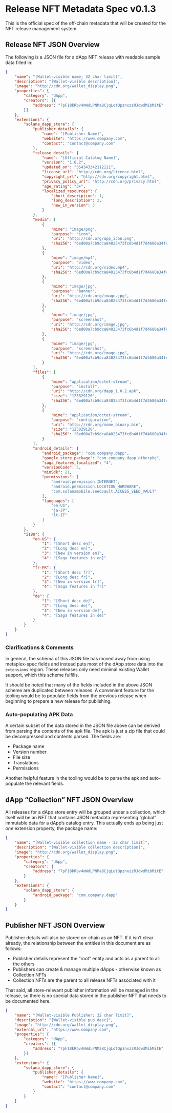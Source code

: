 # Release NFT Metadata Spec v0.1.3

This is the official spec of the off-chain metadata that will be created for the NFT release management system.

## Release NFT JSON Overview

The following is a JSON file for a dApp NFT release with readable sample data filled in:

```json
{
    "name": "[Wallet-visible name; 32 char limit]",
    "description": "[Wallet-visible description]",
    "image": "http://cdn.org/wallet_display.png",
    "properties": {
        "category": "dApp",
        "creators": [{
            "address": "7pF18kRbv4mWdLPNMa8CjqLotQpznxzzRJqwdMibMitE"
        }]
    },
    "extensions": {
        "solana_dapp_store": {
            "publisher_details": {
                "name": "[Publisher Name]",
                "website": "https://www.company.com",
                "contact": "contact@company.com"
            },
            "release_details": {
                "name": "[Official Catalog Name]",
                "version": "1.0.2",
                "updated_on": "354343342112121",
                "license_url": "http://cdn.org/license.html",
                "copyright_url": "http://cdn.org/copyright.html",
                "privacy_policy_url": "http://cdn.org/privacy.html",
                "age_rating": "3+",
                "localized_resources": {
                    "short_description": 1,
                    "long_description": 2,
                    "new_in_version": 3
                }
            },
            "media": [
                {
                    "mime": "image/png",
                    "purpose": "icon",
                    "uri": "http://cdn.org/app_icon.png",
                    "sha256": "6ed00a7cb9dca84025473fc6b4d1f7d4680a34fcda54432504b0cdeb5e27801b"
                },
                {
                    "mime": "image/mp4",
                    "purpose": "video",
                    "uri": "http://cdn.org/video.mp4",
                    "sha256": "6ed00a7cb9dca84025473fc6b4d1f7d4680a34fcda54432504b0cdeb5e27801b"
                },
                {
                    "mime": "image/jpg",
                    "purpose": "banner",
                    "uri": "http://cdn.org/image.jpg",
                    "sha256": "6ed00a7cb9dca84025473fc6b4d1f7d4680a34fcda54432504b0cdeb5e27801b"
                },
                {
                    "mime": "image/jpg",
                    "purpose": "screenshot",
                    "uri": "http://cdn.org/image.jpg",
                    "sha256": "6ed00a7cb9dca84025473fc6b4d1f7d4680a34fcda54432504b0cdeb5e27801b"
                },
                {
                    "mime": "image/jpg",
                    "purpose": "screenshot",
                    "uri": "http://cdn.org/image.jpg",
                    "sha256": "6ed00a7cb9dca84025473fc6b4d1f7d4680a34fcda54432504b0cdeb5e27801b"
                }
            ],
            "files": [
                {
                    "mime": "application/octet-stream",
                    "purpose": "install",
                    "uri": "http://cdn.org/dapp_1.0.2.apk",
                    "size": "125829120",
                    "sha256": "6ed00a7cb9dca84025473fc6b4d1f7d4680a34fcda54432504b0cdeb5e27801b"
                },
                {
                    "mime": "application/octet-stream",
                    "purpose": "configuration",
                    "uri": "http://cdn.org/some_binary.bin",
                    "size": "125829120",
                    "sha256": "6ed00a7cb9dca84025473fc6b4d1f7d4680a34fcda54432504b0cdeb5e27801b"
                }
            ],
            "android_details": {
                "android_package": "com.company.dapp",
                "google_store_package": "com.company.dapp.otherpkg",
                "saga_features_localized": "4",
                "versionCode": 5,
                "minSdk": 21,
                "permissions": [
                    "android.permission.INTERNET",
                    "android.permission.LOCATION_HARDWARE",
                    "com.solanamobile.seedvault.ACCESS_SEED_VAULT"
                ],
                "languages": [
                    "en-US",
                    "ja-JP",
                    "it-IT"
                ]
            }
        },
        "i18n": {
            "en-US": {
                "1": "[Short desc en]",
                "2": "[Long desc en]",
                "3": "[New in version en]",
                "4": "[Saga features in en]"
            },
            "fr-FR": {
                "1": "[Short desc fr]",
                "2": "[Long desc fr]",
                "3": "[New in version fr]",
                "4": "[Saga features in fr]"
            },
            "de": {
                "1": "[Short desc de]",
                "2": "[Long desc de]",
                "3": "[New in version de]",
                "4": "[Saga features in de]"
            }
        }
    }
}
```

### Clarifications & Comments

In general, the schema of this JSON file has moved away from using metaplex-spec fields and instead puts most of the dApp store data into the `extensions` region. These releases only need minimal existing Wallet support, which this scheme fulfills.

It should be noted that many of the fields included in the above JSON scheme are duplicated between releases. A convenient feature for the tooling would be to populate fields from the previous release when beginning to prepare a new release for publishing.

### Auto-populating APK Data

A certain subset of the data stored in the JSON file above can be derived from parsing the contents of the apk file. The apk is just a zip file that could be decompressed and contents parsed. The fields are:

- Package name
- Version number
- File size
- Translations
- Permissions

Another helpful feature in the tooling would be to parse the apk and auto-populate the relevant fields. 

## dApp “Collection” NFT JSON Overview

All releases for a dApp store entry will be grouped under a collection, which itself will be an NFT that contains JSON metadata representing “global” immutable data for a dApp’s catalog entry. This actually ends up being just *one* extension property, the package name:

```json
{
    "name": "[Wallet-visible collection name - 32 char limit]",
    "description": "[Wallet-visible collection description]",
    "image": "http://cdn.org/wallet_display.png",
    "properties": {
        "category": "dApp",
        "creators": {
            "address": "7pF18kRbv4mWdLPNMa8CjqLotQpznxzzRJqwdMibMitE"
        }
    },
    "extensions": {
        "solana_dapp_store": {
            "android_package": "com.company.dapp"
        }
    }
}
```

## Publisher NFT JSON Overview

Publisher details will also be stored on-chain as an NFT. If it isn’t clear already, the relationship between the entities in this document are as follows:

- Publisher details represent the “root” entity and acts as a parent to all the others
- Publishers can create & manage multiple dApps - otherwise known as Collection NFTs
- Collection NFTs are the parent to all release NFTs associated with it

That said, all store-relevant publisher information will be managed in the release, so there is no special data stored in the publisher NFT that needs to be documented here. 

```json
{
    "name": "[Wallet-visible Publisher; 32 char limit]",
    "description": "[Wallet-visible pub desc]",
    "image": "http://cdn.org/wallet_display.png",
    "external_url": "https://www.company.com",
    "properties": {
        "category": "dApp",
        "creators": [{
            "address": "7pF18kRbv4mWdLPNMa8CjqLotQpznxzzRJqwdMibMitE"
        }]
    },
    "extensions": {
        "solana_dapp_store": {
            "publisher_details": {
                "name": "[Publisher Name]",
                "website": "https://www.company.com",
                "contact": "contact@company.com"
            }
        }
    }
}
```